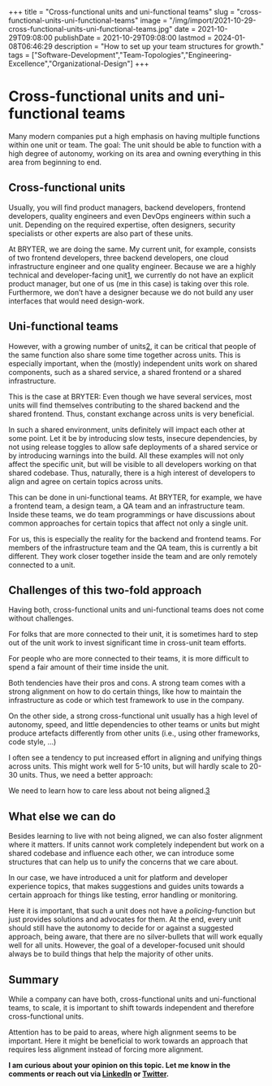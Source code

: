 +++
title = "Cross-functional units and uni-functional teams"
slug = "cross-functional-units-uni-functional-teams"
image = "/img/import/2021-10-29-cross-functional-units-uni-functional-teams.jpg"
date = 2021-10-29T09:08:00
publishDate = 2021-10-29T09:08:00
lastmod = 2024-01-08T06:46:29
description = "How to set up your team structures for growth."
tags = ["Software-Development","Team-Topologies","Engineering-Excellence","Organizational-Design"]
+++
# Cross-functional units and uni-functional teams

Many modern companies put a high emphasis on having multiple functions within one unit or team. The goal: The unit should be able to function with a high degree of autonomy, working on its area and owning everything in this area from beginning to end.

## Cross-functional units 

Usually, you will find product managers, backend developers, frontend developers, quality engineers and even DevOps engineers within such a unit. Depending on the required expertise, often designers, security specialists or other experts are also part of these units.

At BRYTER, we are doing the same. My current unit, for example, consists of two frontend developers, three backend developers, one cloud infrastructure engineer and one quality engineer. Because we are a highly technical and developer-facing unit[1](/blog/cross-functional-units-uni-functional-teams/#fn:1), we currently do not have an explicit product manager, but one of us (me in this case) is taking over this role. Furthermore, we don’t have a designer because we do not build any user interfaces that would need design-work.

## Uni-functional teams 

However, with a growing number of units[2](/blog/cross-functional-units-uni-functional-teams/#fn:2), it can be critical that people of the same function also share some time together across units. This is especially important, when the (mostly) independent units work on shared components, such as a shared service, a shared frontend or a shared infrastructure.

This is the case at BRYTER: Even though we have several services, most units will find themselves contributing to the shared backend and the shared frontend. Thus, constant exchange across units is very beneficial.

In such a shared environment, units definitely will impact each other at some point. Let it be by introducing slow tests, insecure dependencies, by not using release toggles to allow safe deployments of a shared service or by introducing warnings into the build. All these examples will not only affect the specific unit, but will be visible to all developers working on that shared codebase. Thus, naturally, there is a high interest of developers to align and agree on certain topics across units.

This can be done in uni-functional teams. At BRYTER, for example, we have a frontend team, a design team, a QA team and an infrastructure team. Inside these teams, we do team programmings or have discussions about common approaches for certain topics that affect not only a single unit.

For us, this is especially the reality for the backend and frontend teams. For members of the infrastructure team and the QA team, this is currently a bit different. They work closer together inside the team and are only remotely connected to a unit.

## Challenges of this two-fold approach 

Having both, cross-functional units and uni-functional teams does not come without challenges.

For folks that are more connected to their unit, it is sometimes hard to step out of the unit work to invest significant time in cross-unit team efforts.

For people who are more connected to their teams, it is more difficult to spend a fair amount of their time inside the unit.

Both tendencies have their pros and cons. A strong team comes with a strong alignment on how to do certain things, like how to maintain the infrastructure as code or which test framework to use in the company.

On the other side, a strong cross-functional unit usually has a high level of autonomy, speed, and little dependencies to other teams or units but might produce artefacts differently from other units (i.e., using other frameworks, code style, …)

I often see a tendency to put increased effort in aligning and unifying things across units. This might work well for 5-10 units, but will hardly scale to 20-30 units. Thus, we need a better approach:

We need to learn how to care less about not being aligned.[3](/blog/cross-functional-units-uni-functional-teams/#fn:3)

## What else we can do 

Besides learning to live with not being aligned, we can also foster alignment where it matters. If units cannot work completely independent but work on a shared codebase and influence each other, we can introduce some structures that can help us to unify the concerns that we care about.

In our case, we have introduced a unit for platform and developer experience topics, that makes suggestions and guides units towards a certain approach for things like testing, error handling or monitoring.

Here it is important, that such a unit does not have a _policing_\-function but just provides solutions and advocates for them. At the end, every unit should still have the autonomy to decide for or against a suggested approach, being aware, that there are no silver-bullets that will work equally well for all units. However, the goal of a developer-focused unit should always be to build things that help the majority of other units.

## Summary 

While a company can have both, cross-functional units and uni-functional teams, to scale, it is important to shift towards independent and therefore cross-functional units.

Attention has to be paid to areas, where high alignment seems to be important. Here it might be beneficial to work towards an approach that requires less alignment instead of forcing more alignment.

**I am curious about your opinion on this topic. Let me know in the comments or reach out via [LinkedIn](https://www.linkedin.com/in/tobiasmende/) or [Twitter](https://twitter.com/Tobias%5FMende).**